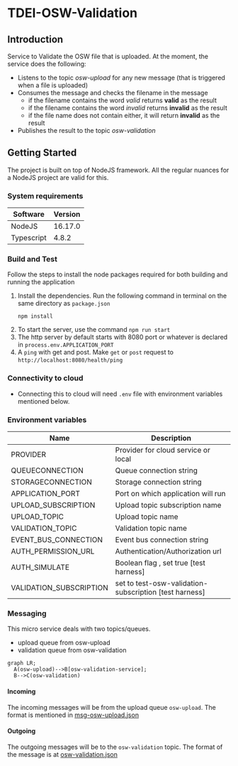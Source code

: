 # TDEI-OSW-Validation

## Introduction 
Service to Validate the OSW file that is uploaded. At the moment, the service does the following:
- Listens to the topic _osw-upload_ for any new message (that is triggered when a file is uploaded)
- Consumes the message and checks the filename in the message
  - if the filename contains the word _valid_ returns **valid** as the result
  - if the filename contains the word _invalid_ returns **invalid** as the result
  - if the file name does not contain either, it will return **invalid** as the result
- Publishes the result to the topic _osw-validation_

## Getting Started
The project is built on top of NodeJS framework. All the regular nuances for a NodeJS project are valid for this.

### System requirements
| Software | Version|
|----|---|
| NodeJS | 16.17.0|
| Typescript | 4.8.2 |

### Build and Test
Follow the steps to install the node packages required for both building and running the application

1. Install the dependencies. Run the following command in terminal on the same directory as `package.json`
    ```shell
    npm install
    ```
2. To start the server, use the command `npm run start`
3. The http server by default starts with 8080 port or whatever is declared in `process.env.APPLICATION_PORT`
5. A `ping` with get and post. Make `get` or `post` request to `http://localhost:8080/health/ping`


### Connectivity to cloud
- Connecting this to cloud will need `.env` file with environment variables mentioned below.

### Environment variables
|Name| Description |
|--|--|
| PROVIDER | Provider for cloud service or local |
|QUEUECONNECTION | Queue connection string |
|STORAGECONNECTION | Storage connection string|
|APPLICATION_PORT |Port on which application will run|
|UPLOAD_SUBSCRIPTION | Upload topic subscription name|
|UPLOAD_TOPIC | Upload topic name|
|VALIDATION_TOPIC | Validation topic name|
|EVENT_BUS_CONNECTION | Event bus connection string|
|AUTH_PERMISSION_URL | Authentication/Authorization url|
|AUTH_SIMULATE | Boolean flag , set true [test harness]|
|VALIDATION_SUBSCRIPTION | set to test-osw-validation-subscription [test harness]|


### Messaging

This micro service deals with two topics/queues. 
- upload queue from osw-upload
- validation queue from osw-validation


```mermaid
graph LR;
  A(osw-upload)-->B[osw-validation-service];
  B-->C(osw-validation)
```
#### Incoming
The incoming messages will be from the upload queue `osw-upload`.
The format is mentioned in [msg-osw-upload.json](./src/assets/msg-osw-upload-message.json)

#### Outgoing
The outgoing messages will be to the `osw-validation` topic.
The format of the message is at [osw-validation.json](./src/assets/msg-osw-validation.json)



